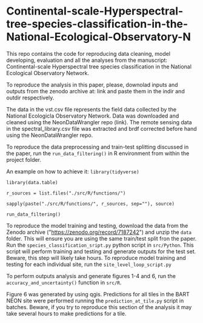 # Continental-scale-Hyperspectral-tree-species-classification-in-the-National-Ecological-Observatory-N

This repo contains the code for reproducing data cleaning, model developing, evaluation and all the analyses from the manuscript: Continental-scale Hyperspectral tree species classification in the National Ecological Observatory Network.


To reproduce the analysis in this paper, please, downolad inputs and outputs from the zenodo archive at: link and paste them in the indir and outdir respectively.

The data in the vst.csv file represents the field data collected by the National Ecologicla Observatory Network. Data was downloaded and cleaned using the NeonDataWrangler repo (link).
The remote sensing data in the spectral_library.csv file was extracted and brdf corrected before hand using the NeonDataWrangler repo.

To reproduce the data preprocessing and train-test splitting discussed in the paper, run the `run_data_filtering()` in R environment from within the project folder.

An example on how to achieve it:
`library(tidyverse)`

`library(data.table)`

`r_sources = list.files("./src/R/functions/")`

`sapply(paste("./src/R/functions/", r_sources, sep=""), source)`

`run_data_filtering()`

To reproduce the model training and testing, download the data from the Zenodo archive ("https://zenodo.org/record/7187242") and unzip the `data` folder. This will ensure you are using the same train/test split fron the paper. Run the `species_classification_sript.py` python script in `src/Python`. This script will perform training and testing and generate outputs for the test set. Beware, this step will likely take hours.
To reproduce model training and testing for each individual site, run the `site_level_loop_script.py`

To perform outputs analysis and generate figures 1-4 and 6, run the `accuracy_and_uncertainty()` function in `src/R`.

Figure 6 was generated by using qgis. Predictions for all tiles in the BART NEON site were performed running the `prediction_at_tile.py` script in batches. Beware, if you try to reproduce this section of the analysis it may take several hours to make predictions for a tile. 
